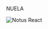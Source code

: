 NUELA

![Notus React](https://github.com/creativetimofficial/public-assets/blob/master/notus-react/notus-react.jpg?raw=true)


